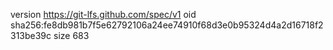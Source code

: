 version https://git-lfs.github.com/spec/v1
oid sha256:fe8db981b7f5e62792106a24ee74910f68d3e0b95324d4a2d16718f2313be39c
size 683
